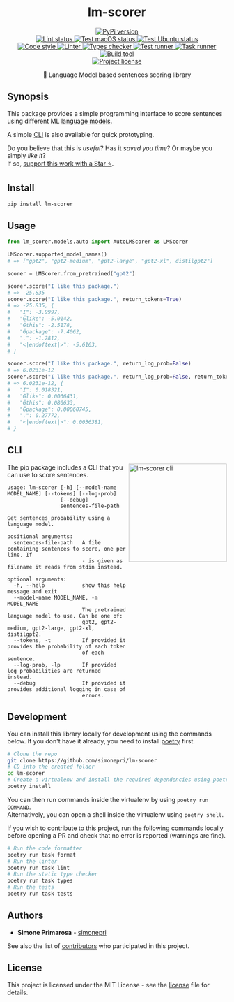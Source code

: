 <h1 align="center">
  <b>lm-scorer</b>
</h1>
<p align="center">
  <!-- PyPi -->
  <a href="https://pypi.org/project/lm-scorer">
    <img src="https://img.shields.io/pypi/v/lm-scorer.svg" alt="PyPi version" />
  </a>
  <br />
  <!-- Lint -->
  <a href="https://github.com/simonepri/lm-scorer/actions?query=workflow:lint+branch:master">
    <img src="https://github.com/simonepri/lm-scorer/workflows/lint/badge.svg?branch=master" alt="Lint status" />
  </a>
  <!-- Test - macOS -->
  <a href="https://github.com/simonepri/lm-scorer/actions?query=workflow:test-macos+branch:master">
    <img src="https://github.com/simonepri/lm-scorer/workflows/test-macos/badge.svg?branch=master" alt="Test macOS status" />
  </a>
  <!-- Test - Ubuntu -->
  <a href="https://github.com/simonepri/lm-scorer/actions?query=workflow:test-ubuntu+branch:master">
    <img src="https://github.com/simonepri/lm-scorer/workflows/test-ubuntu/badge.svg?branch=master" alt="Test Ubuntu status" />
  </a>
  <br />
  <!-- Code style -->
  <a href="https://github.com/ambv/black">
    <img src="https://img.shields.io/badge/code%20style-black-000000.svg" alt="Code style" />
  </a>
  <!-- Linter -->
  <a href="https://github.com/PyCQA/pylint">
    <img src="https://img.shields.io/badge/linter-pylint-ce963f.svg" alt="Linter" />
  </a>
  <!-- Types checker -->
  <a href="https://github.com/PyCQA/pylint">
    <img src="https://img.shields.io/badge/types%20checker-mypy-296db2.svg" alt="Types checker" />
  </a>
  <!-- Test runner -->
  <a href="https://github.com/pytest-dev/pytest">
    <img src="https://img.shields.io/badge/test%20runner-pytest-449bd6.svg" alt="Test runner" />
  </a>
  <!-- Task runner -->
  <a href="https://github.com/illBeRoy/taskipy">
    <img src="https://img.shields.io/badge/task%20runner-taskipy-abe63e.svg" alt="Task runner" />
  </a>
  <!-- Build tool -->
  <a href="https://github.com/python-poetry/poetry">
    <img src="https://img.shields.io/badge/build%20system-poetry-4e5dc8.svg" alt="Build tool" />
  </a>
  <br />
  <!-- License -->
  <a href="https://github.com/simonepri/lm-scorer/tree/master/license">
    <img src="https://img.shields.io/github/license/simonepri/lm-scorer.svg" alt="Project license" />
  </a>
</p>
<p align="center">
  📃 Language Model based sentences scoring library
</p>

## Synopsis

This package provides a simple programming interface to score sentences using different ML [language models](wiki:language-model).

A simple [CLI](#cli) is also available for quick prototyping.

Do you believe that this is *useful*?
Has it *saved you time*?
Or maybe you simply *like it*?  
If so, [support this work with a Star ⭐️][start].

## Install

```bash
pip install lm-scorer
```

## Usage

```python
from lm_scorer.models.auto import AutoLMScorer as LMScorer

LMScorer.supported_model_names()
# => ["gpt2", "gpt2-medium", "gpt2-large", "gpt2-xl", distilgpt2"]

scorer = LMScorer.from_pretrained("gpt2")

scorer.score("I like this package.")
# => -25.835
scorer.score("I like this package.", return_tokens=True)
# => -25.835, {
#   "I": -3.9997,
#   "Ġlike": -5.0142,
#   "Ġthis": -2.5178,
#   "Ġpackage": -7.4062,
#   ".": -1.2812,
#   "<|endoftext|>": -5.6163,
# }

scorer.score("I like this package.", return_log_prob=False)
# => 6.0231e-12
scorer.score("I like this package.", return_log_prob=False, return_tokens=True)
# => 6.0231e-12, {
#   "I": 0.018321,
#   "Ġlike": 0.0066431,
#   "Ġthis": 0.080633,
#   "Ġpackage": 0.00060745,
#   ".": 0.27772,
#   "<|endoftext|>": 0.0036381,
# }

```

## CLI

<img src="https://github.com/simonepri/lm-scorer/raw/master/media/cli.gif" alt="lm-scorer cli" width="225" align="right"/>

The pip package includes a CLI that you can use to score sentences.

```
usage: lm-scorer [-h] [--model-name MODEL_NAME] [--tokens] [--log-prob]
                 [--debug]
                 sentences-file-path

Get sentences probability using a language model.

positional arguments:
  sentences-file-path   A file containing sentences to score, one per line. If
                        - is given as filename it reads from stdin instead.

optional arguments:
  -h, --help            show this help message and exit
  --model-name MODEL_NAME, -m MODEL_NAME
                        The pretrained language model to use. Can be one of:
                        gpt2, gpt2-medium, gpt2-large, gpt2-xl, distilgpt2.
  --tokens, -t          If provided it provides the probability of each token
                        of each sentence.
  --log-prob, -lp       If provided log probabilities are returned instead.
  --debug               If provided it provides additional logging in case of
                        errors.
```


## Development

You can install this library locally for development using the commands below.
If you don't have it already, you need to install [poetry](https://python-poetry.org/docs/#installation) first.

```bash
# Clone the repo
git clone https://github.com/simonepri/lm-scorer
# CD into the created folder
cd lm-scorer
# Create a virtualenv and install the required dependencies using poetry
poetry install
```

You can then run commands inside the virtualenv by using `poetry run COMMAND`.  
Alternatively, you can open a shell inside the virtualenv using `poetry shell`.


If you wish to contribute to this project, run the following commands locally before opening a PR and check that no error is reported (warnings are fine).

```bash
# Run the code formatter
poetry run task format
# Run the linter
poetry run task lint
# Run the static type checker
poetry run task types
# Run the tests
poetry run task tests
```


## Authors

- **Simone Primarosa** - [simonepri][github:simonepri]

See also the list of [contributors][contributors] who participated in this project.


## License

This project is licensed under the MIT License - see the [license][license] file for details.



<!-- Links -->

[start]: https://github.com/simonepri/lm-scorer#start-of-content
[license]: https://github.com/simonepri/lm-scorer/tree/master/license
[contributors]: https://github.com/simonepri/lm-scorer/contributors

[wiki:language-model]: https://en.wikipedia.org/wiki/Language_model

[github:simonepri]: https://github.com/simonepri
